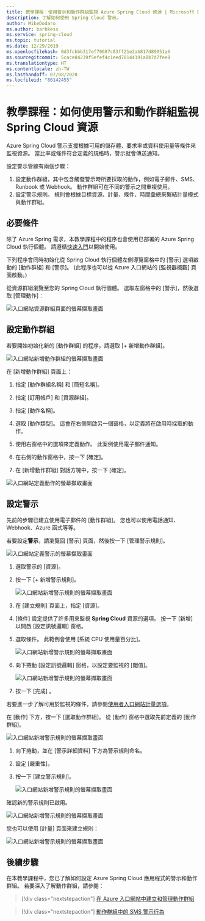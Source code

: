 ```yaml
---
title: 教學課程：使用警示和動作群組監視 Azure Spring Cloud 資源 | Microsoft Docs
description: 了解如何使用 Spring Cloud 警示。
author: MikeDodaro
ms.author: barbkess
ms.service: spring-cloud
ms.topic: tutorial
ms.date: 12/29/2019
ms.openlocfilehash: 0d3fcbbb317ef70687c83ff21e2ab817d89051a6
ms.sourcegitcommit: 5cace04239f5efef4c1eed78144191a8b7d7fee8
ms.translationtype: HT
ms.contentlocale: zh-TW
ms.lasthandoff: 07/08/2020
ms.locfileid: "86142455"
---
```

# <a name="tutorial-how-to-monitor-spring-cloud-resources-using-alerts-and-action-groups"></a>教學課程：如何使用警示和動作群組監視 Spring Cloud 資源

Azure Spring Cloud 警示支援根據可用的儲存體、要求率或資料使用量等條件來監視資源。 當比率或條件符合定義的規格時，警示就會傳送通知。

設定警示管線有兩個步驟： 
1. 設定動作群組，其中包含觸發警示時所要採取的動作，例如電子郵件、SMS、Runbook 或 Webhook。 動作群組可在不同的警示之間重複使用。
2. 設定警示規則。 規則會根據目標資源、計量、條件、時間彙總來繫結計量模式與動作群組。

## <a name="prerequisites"></a>必要條件

除了 Azure Spring 需求，本教學課程中的程序也會使用已部署的 Azure Spring Cloud 執行個體。  請遵循[快速入門](spring-cloud-quickstart-launch-app-cli.md)以開始使用。

下列程序會同時初始化從 Spring Cloud 執行個體左側導覽窗格中的 [警示] 選項啟動的 [動作群組] 和 [警示]。 (此程序也可以從 Azure 入口網站的 [監視器概觀] 頁面啟動。) 

從資源群組瀏覽至您的 Spring Cloud 執行個體。 選取左窗格中的 [警示]，然後選取 [管理動作]：

![入口網站資源群組頁面的螢幕擷取畫面](media/alerts-action-groups/action-1-a.png)

## <a name="set-up-action-group"></a>設定動作群組

若要開始初始化新的 [動作群組] 的程序，請選取 [+ 新增動作群組]。

![入口網站新增動作群組的螢幕擷取畫面](media/alerts-action-groups/action-1.png)

在 [新增動作群組] 頁面上：

 1. 指定 [動作群組名稱] 和 [簡短名稱]。

 1. 指定 [訂用帳戶] 和 [資源群組]。

 1. 指定 [動作名稱]。

 1. 選取 [動作類型]。  這會在右側開啟另一個窗格，以定義將在啟用時採取的動作。

 1. 使用右窗格中的選項來定義動作。  此案例使用電子郵件通知。

 1. 在右側的動作窗格中，按一下 [確定]。

 1. 在 [新增動作群組] 對話方塊中，按一下 [確定]。 

  ![入口網站定義動作的螢幕擷取畫面](media/alerts-action-groups/action-2.png)

## <a name="set-up-alert"></a>設定警示 

先前的步驟已建立使用電子郵件的 [動作群組]。 您也可以使用電話通知、Webhook、Azure 函式等等。  

若要設定**警示**，請瀏覽回 [警示] 頁面，然後按一下 [管理警示規則]。

  ![入口網站定義警示的螢幕擷取畫面](media/alerts-action-groups/alerts-2.png)

1. 選取警示的 [資源]。

1. 按一下 [+ 新增警示規則]。

   ![入口網站新增警示規則的螢幕擷取畫面](media/alerts-action-groups/alerts-3.png)

1. 在 [建立規則] 頁面上，指定 [資源]。

1. [條件] 設定提供了許多用來監視 **Spring Cloud** 資源的選項。  按一下 [新增] 以開啟 [設定訊號邏輯] 窗格。

1. 選取條件。 此範例會使用 [系統 CPU 使用量百分比]。

   ![入口網站新增警示規則的螢幕擷取畫面](media/alerts-action-groups/alerts-3-1.png)

1. 向下捲動 [設定訊號邏輯] 窗格，以設定要監視的 [閾值]。

   ![入口網站新增警示規則的螢幕擷取畫面](media/alerts-action-groups/alerts-3-2.png)

1. 按一下 [完成] 。

若要進一步了解可用於監視的條件，請參閱[使用者入口網站計量選項](spring-cloud-concept-metrics.md#user-metrics-options)。

 在 [動作] 下方，按一下 [選取動作群組]。 從 [動作] 窗格中選取先前定義的 [動作群組]。

   ![入口網站新增警示規則的螢幕擷取畫面](media/alerts-action-groups/alerts-3-3.png) 

1. 向下捲動，並在 [警示詳細資料] 下方為警示規則命名。

1. 設定 [嚴重性]。

1. 按一下 [建立警示規則]。

   ![入口網站新增警示規則的螢幕擷取畫面](media/alerts-action-groups/alerts-3-4.png)

確認新的警示規則已啟用。

   ![入口網站新增警示規則的螢幕擷取畫面](media/alerts-action-groups/alerts-4.png)

您也可以使用 [計量] 頁面來建立規則：

   ![入口網站新增警示規則的螢幕擷取畫面](media/alerts-action-groups/alerts-5.png)

## <a name="next-steps"></a>後續步驟

在本教學課程中，您已了解如何設定 Azure Spring Cloud 應用程式的警示和動作群組。 若要深入了解動作群組，請參閱：

> [!div class="nextstepaction"]
> [在 Azure 入口網站中建立和管理動作群組](https://docs.microsoft.com/azure/azure-monitor/platform/action-groups)

> [!div class="nextstepaction"]
> [動作群組中的 SMS 警示行為](https://docs.microsoft.com/azure/azure-monitor/platform/alerts-sms-behavior)
